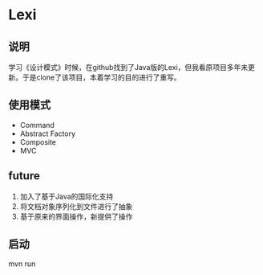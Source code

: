 # Lexi

## 说明
学习《设计模式》时候，在github找到了Java版的Lexi，但我看原项目多年未更新。于是clone了该项目，本着学习的目的进行了重写。

## 使用模式
* Command
* Abstract Factory
* Composite
* MVC

## future
1. 加入了基于Java的国际化支持
2. 将文档对象序列化到文件进行了抽象
3. 基于原来的界面操作，新提供了操作

## 启动
mvn run

